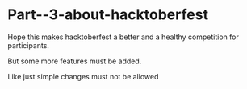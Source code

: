 # Part--3-about-hacktoberfest

Hope this makes hacktoberfest a better and a healthy competition for participants.

But some more features must be added.

Like just simple changes must not be allowed
